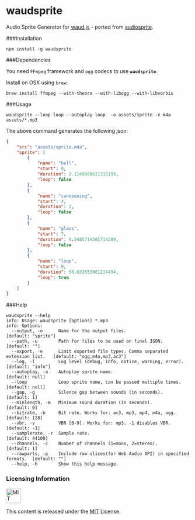 # waudsprite

Audio Sprite Generator for [waud.js](https://github.com/adireddy/waud) - ported from [audiosprite](https://github.com/tonistiigi/audiosprite).

###Installation

```
npm install -g waudsprite
```

###Dependencies

You need `FFmpeg` framework and `ogg` codecs to use **`waudsprite`**.

Install on OSX using `brew`:

```
brew install ffmpeg --with-theora --with-libogg --with-libvorbis
```

###Usage

```
waudsprite --loop loop --autoplay loop  -o assets/sprite -e m4a assets/*.mp3
```

The above command generates the following json:

```json
{
	"src": "assets/sprite.m4a",
	"sprite": [
		{
			"name": "bell",
			"start": 0,
			"duration": 2.1149886621315193,
			"loop": false
		},
		{
			"name": "canopening",
			"start": 4,
			"duration": 2,
			"loop": false
		},
		{
			"name": "glass",
			"start": 7,
			"duration": 0.5485714285714289,
			"loop": false
		},
		{
			"name": "loop",
			"start": 9,
			"duration": 56.032653061224494,
			"loop": true
		}
	]
}
```

###Help

```
waudsprite --help
info: Usage: waudsprite [options] *.mp3
info: Options:
  --output, -o      Name for the output files.                                   [default: "sprite"]
  --path, -u        Path for files to be used on final JSON.                     [default: ""]
  --export, -e      Limit exported file types. Comma separated extension list.   [default: "ogg,m4a,mp3,ac3"]
  --log, -l         Log level (debug, info, notice, warning, error).             [default: "info"]
  --autoplay, -a    Autoplay sprite name.                                        [default: null]
  --loop            Loop sprite name, can be passed multiple times.              [default: null]
  --gap, -g         Silence gap between sounds (in seconds).                     [default: 1]
  --minlength, -m   Minimum sound duration (in seconds).                         [default: 0]
  --bitrate, -b     Bit rate. Works for: ac3, mp3, mp4, m4a, ogg.                [default: 128]
  --vbr, -v         VBR [0-9]. Works for: mp3. -1 disables VBR.                  [default: -1]
  --samplerate, -r  Sample rate.                                                 [default: 44100]
  --channels, -c    Number of channels (1=mono, 2=stereo).                       [default: 1]
  --rawparts, -p    Include raw slices(for Web Audio API) in specified formats.  [default: ""]
  --help, -h        Show this help message.
```

### Licensing Information ###

<a rel="license" href="http://opensource.org/licenses/MIT">
<img alt="MIT license" height="40" src="http://upload.wikimedia.org/wikipedia/commons/c/c3/License_icon-mit.svg" /></a>

This content is released under the [MIT](http://opensource.org/licenses/MIT) License.
